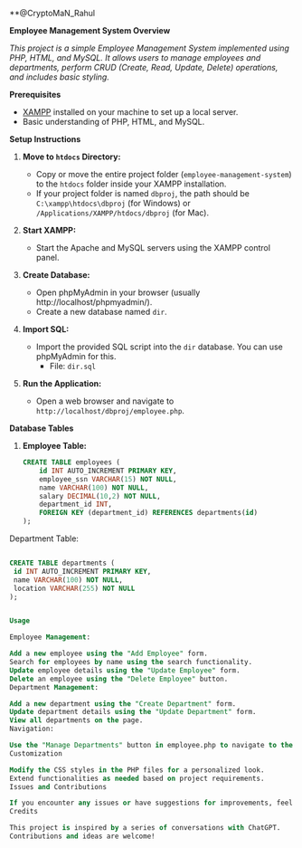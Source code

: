 
**@CryptoMaN_Rahul




**Employee Management System Overview**

*This project is a simple Employee Management System implemented using PHP, HTML, and MySQL. It allows users to manage employees and departments, perform CRUD (Create, Read, Update, Delete) operations, and includes basic styling.*

**Prerequisites**

- [XAMPP](https://www.apachefriends.org/index.html) installed on your machine to set up a local server.
- Basic understanding of PHP, HTML, and MySQL.

**Setup Instructions**

1. **Move to `htdocs` Directory:**
   - Copy or move the entire project folder (`employee-management-system`) to the `htdocs` folder inside your XAMPP installation.
   - If your project folder is named `dbproj`, the path should be `C:\xampp\htdocs\dbproj` (for Windows) or `/Applications/XAMPP/htdocs/dbproj` (for Mac).

2. **Start XAMPP:**
   - Start the Apache and MySQL servers using the XAMPP control panel.

3. **Create Database:**
   - Open phpMyAdmin in your browser (usually http://localhost/phpmyadmin/).
   - Create a new database named `dir`.

4. **Import SQL:**
   - Import the provided SQL script into the `dir` database. You can use phpMyAdmin for this.
     - File: `dir.sql`

5. **Run the Application:**
   - Open a web browser and navigate to `http://localhost/dbproj/employee.php`.

**Database Tables**

1. **Employee Table:**
   ```sql
   CREATE TABLE employees (
       id INT AUTO_INCREMENT PRIMARY KEY,
       employee_ssn VARCHAR(15) NOT NULL,
       name VARCHAR(100) NOT NULL,
       salary DECIMAL(10,2) NOT NULL,
       department_id INT,
       FOREIGN KEY (department_id) REFERENCES departments(id)
   );

Department Table:
   ```sql

CREATE TABLE departments (
    id INT AUTO_INCREMENT PRIMARY KEY,
    name VARCHAR(100) NOT NULL,
    location VARCHAR(255) NOT NULL
);


Usage

Employee Management:

Add a new employee using the "Add Employee" form.
Search for employees by name using the search functionality.
Update employee details using the "Update Employee" form.
Delete an employee using the "Delete Employee" button.
Department Management:

Add a new department using the "Create Department" form.
Update department details using the "Update Department" form.
View all departments on the page.
Navigation:

Use the "Manage Departments" button in employee.php to navigate to the department.php page.
Customization

Modify the CSS styles in the PHP files for a personalized look.
Extend functionalities as needed based on project requirements.
Issues and Contributions

If you encounter any issues or have suggestions for improvements, feel free to open an issue or submit a pull request.
Credits

This project is inspired by a series of conversations with ChatGPT.
Contributions and ideas are welcome!

